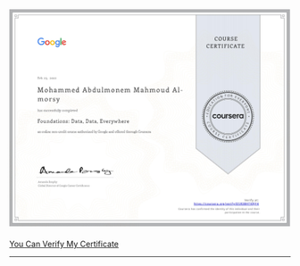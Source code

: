 ![You can check the link down here](/images/certificates/course1.jpg)
---

[You Can Verify My Certificate](https://coursera.org/share/df0dc589996e80356ad2d1e65c312ef9)

---
